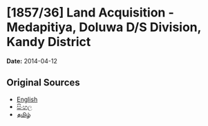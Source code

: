 # [1857/36] Land Acquisition - Medapitiya, Doluwa D/S Division, Kandy District

**Date:** 2014-04-12

## Original Sources

- [English](https://documents.gov.lk/view/extra-gazettes/2014/4/1857-36_E.pdf)
- [සිංහල](https://documents.gov.lk/view/extra-gazettes/2014/4/1857-36_S.pdf)
- [தமிழ்](https://documents.gov.lk/view/extra-gazettes/2014/4/1857-36_T.pdf)
